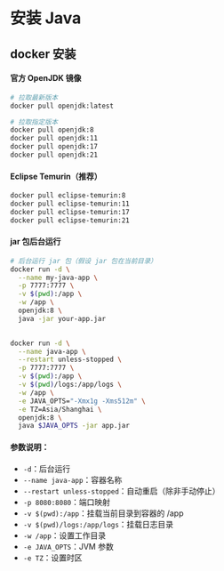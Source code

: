 # 安装 Java



## docker 安装



#### 官方 OpenJDK 镜像

```sh
# 拉取最新版本
docker pull openjdk:latest

# 拉取指定版本
docker pull openjdk:8
docker pull openjdk:11
docker pull openjdk:17
docker pull openjdk:21
```



#### Eclipse Temurin（推荐）

```sh
docker pull eclipse-temurin:8
docker pull eclipse-temurin:11
docker pull eclipse-temurin:17
docker pull eclipse-temurin:21
```



####  jar 包后台运行



```sh
# 后台运行 jar 包（假设 jar 包在当前目录）
docker run -d \
  --name my-java-app \
  -p 7777:7777 \
  -v $(pwd):/app \
  -w /app \
  openjdk:8 \
  java -jar your-app.jar
  

docker run -d \
  --name java-app \
  --restart unless-stopped \
  -p 7777:7777 \
  -v $(pwd):/app \
  -v $(pwd)/logs:/app/logs \
  -w /app \
  -e JAVA_OPTS="-Xmx1g -Xms512m" \
  -e TZ=Asia/Shanghai \
  openjdk:8 \
  java $JAVA_OPTS -jar app.jar
```



#### 参数说明：

- `-d`：后台运行
- `--name java-app`：容器名称
- `--restart unless-stopped`：自动重启（除非手动停止）
- `-p 8080:8080`：端口映射
- `-v $(pwd):/app`：挂载当前目录到容器的 /app
- `-v $(pwd)/logs:/app/logs`：挂载日志目录
- `-w /app`：设置工作目录
- `-e JAVA_OPTS`：JVM 参数
- `-e TZ`：设置时区